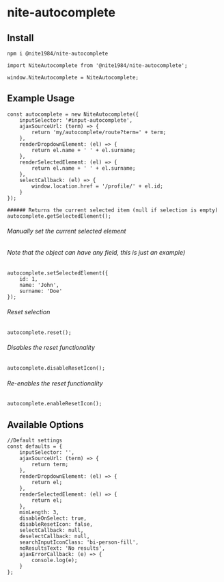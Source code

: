 # nite-autocomplete

## Install

```
npm i @nite1984/nite-autocomplete
```

```
import NiteAutocomplete from '@nite1984/nite-autocomplete';

window.NiteAutocomplete = NiteAutocomplete;
```

## Example Usage

```
const autocomplete = new NiteAutocomplete({
    inputSelector: '#input-autocomplete',
    ajaxSourceUrl: (term) => {
        return 'my/autocomplete/route?term=' + term;
    },
    renderDropdownElement: (el) => {
        return el.name + ' ' + el.surname;
    },
    renderSelectedElement: (el) => {
        return el.name + ' ' + el.surname;
    },
    selectCallback: (el) => {
        window.location.href = '/profile/' + el.id;
    }
});
```

```
###### Returns the current selected item (null if selection is empty)
autocomplete.getSelectedElement();
```

###### Manually set the current selected element
###### Note that the object can have any field, this is just an example)
```
autocomplete.setSelectedElement({
    id: 1,
    name: 'John',
    surname: 'Doe'
});
```

###### Reset selection
```
autocomplete.reset();
```

###### Disables the reset functionality
```
autocomplete.disableResetIcon();
```

###### Re-enables the reset functionality
```
autocomplete.enableResetIcon();
```

## Available Options

```
//Default settings
const defaults = {
    inputSelector: '',
    ajaxSourceUrl: (term) => {
        return term;
    },
    renderDropdownElement: (el) => {
        return el;
    },
    renderSelectedElement: (el) => {
        return el;
    },
    minLength: 3,
    disableOnSelect: true,
    disableResetIcon: false,
    selectCallback: null,
    deselectCallback: null,
    searchInputIconClass: 'bi-person-fill',
    noResultsText: 'No results',
    ajaxErrorCallback: (e) => {
        console.log(e);
    }
};
```
